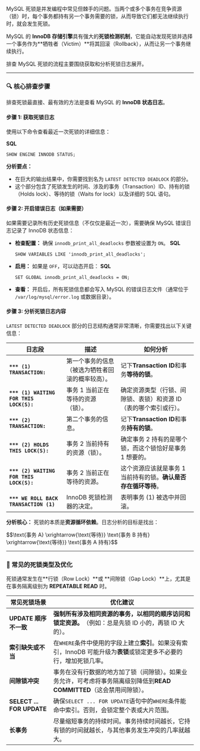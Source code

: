MySQL 死锁是并发编程中常见但棘手的问题。当两个或多个事务在竞争资源（锁）时，每个事务都持有另一个事务需要的锁，从而导致它们都无法继续执行时，就会发生死锁。

MySQL 的 **InnoDB 存储引擎**具有强大的​**死锁检测机制**​，它能自动发现死锁并选择一个事务作为\*\*牺牲者（Victim）\*\*将其回滚（Rollback），从而让另一个事务继续执行。

排查 MySQL 死锁的流程主要围绕获取和分析死锁日志展开。

---

### 🔍 核心排查步骤

排查死锁最直接、最有效的方法是查看 MySQL 的 ​**InnoDB 状态日志**​。

#### 步骤 1: 获取死锁日志

使用以下命令查看最近一次死锁的详细信息：

**SQL**

```
SHOW ENGINE INNODB STATUS;
```

**分析要点：**

* 在巨大的输出结果中，你需要找到名为 `LATEST DETECTED DEADLOCK` 的部分。
* 这个部分包含了死锁发生的时间、涉及的事务（Transaction）ID、持有的锁（Holds lock）、等待的锁（Waits for lock）以及详细的 SQL 语句。

#### 步骤 2: 开启错误日志（如果需要）

如果需要记录所有历史死锁信息（不仅仅是最近一次），需要确保 MySQL 错误日志记录了 InnoDB 状态信息：

* **检查配置：** 确保 `innodb_print_all_deadlocks` 参数被设置为 `ON`。
  **SQL**
  
  ```
  SHOW VARIABLES LIKE 'innodb_print_all_deadlocks';
  ```
* **启用：** 如果是 `OFF`，可以动态开启：
  **SQL**
  
  ```
  SET GLOBAL innodb_print_all_deadlocks = ON;
  ```
* **查看：** 开启后，所有死锁信息都会写入 MySQL 的错误日志文件（通常位于 `/var/log/mysql/error.log` 或数据目录）。

#### 步骤 3: 分析死锁日志内容

`LATEST DETECTED DEADLOCK` 部分的日志结构通常非常清晰，你需要找出以下关键信息：

| **日志段**                             | **描述**                                   | **如何分析**                                                   |
| ---------------------------------------------- | -------------------------------------------------- | ---------------------------------------------------------------------- |
| **`*** (1) TRANSACTION:`**              | 第一个事务的信息（被选为牺牲者回滚的概率较高）。 | 记下**Transaction ID**和事务​**等待的锁**​。                     |
| **`*** (1) WAITING FOR THIS LOCK(S):`** | 事务 1 当前正在等待的资源（锁）。                | 确定资源类型（行锁、间隙锁、表锁）和资源 ID（表的哪个索引或行）。    |
| **`*** (2) TRANSACTION:`**              | 第二个事务的信息。                               | 记下**Transaction ID**和事务​**持有的锁**​。                     |
| **`*** (2) HOLDS THIS LOCK(S):`**       | 事务 2 当前持有的资源（锁）。                    | 确定事务 2 持有的是哪个锁，而这个锁恰好是事务 1 想要的。             |
| **`*** (2) WAITING FOR THIS LOCK(S):`** | 事务 2 当前正在等待的资源。                      | 这个资源应该就是事务 1 当前持有的锁。​**确认是否存在循环等待**​。 |
| **`*** WE ROLL BACK TRANSACTION (1)`**  | InnoDB 死锁检测器的决定。                        | 表明事务 (1) 被选中并回滚。                                          |

**分析核心：** 死锁的本质是 ​**资源循环依赖**​。日志分析的目标是找出：

\$\$\\text{事务 A} \\xrightarrow{\\text{等待}} \\text{事务 B 持有} \\xrightarrow{\\text{等待}} \\text{事务 A 持有}\$\$

---

### 🎯 常见的死锁类型及优化

死锁通常发生在\*\*行锁（Row Lock）\*\*或 \*\*间隙锁（Gap Lock）\*\*上，尤其是在事务隔离级别为 **REPEATABLE READ** 时。

| **常见死锁场景**     | **优化建议**                                                                                                             |
| ---------------------------- | -------------------------------------------------------------------------------------------------------------------------------- |
| **UPDATE 顺序不一致**     | ​**强制所有涉及相同资源的事务，以相同的顺序访问和锁定资源。**​（例如：总是先锁 ID 小的，再锁 ID 大的）。                    |
| **索引缺失或不当**        | 在`WHERE`条件中使用的字段上建立​**索引**​。如果没有索引，InnoDB 可能升级为**表锁**或锁定更多不必要的行，增加死锁几率。 |
| **间隙锁冲突**            | 事务在没有行数据的地方加了锁（间隙锁）。如果业务允许，可考虑将事务隔离级别降低到​**READ COMMITTED**​（这会禁用间隙锁）。    |
| **SELECT ... FOR UPDATE** | 确保`SELECT ... FOR UPDATE`语句中的`WHERE`条件能命中索引。否则，会锁定整个表或大片范围。                               |
| **长事务**                | 尽量缩短事务的持续时间。事务持续时间越长，它持有锁的时间就越长，与其他事务发生冲突的几率就越大。                               |


